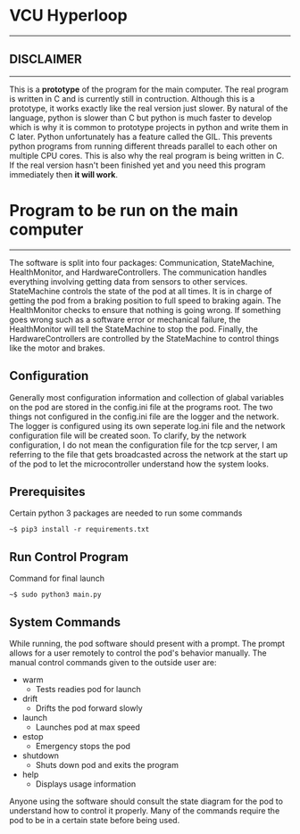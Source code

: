 
# VCU Hyperloop
---------------------------------------

## DISCLAIMER
------------------------------------
This is a **prototype** of the program for the main computer. The real program is
written in C and is currently still in contruction. Although this is a
prototype, it works exactly like the real version just slower. By natural of
the language, python is slower than C but python is much faster to develop
which is why it is common to prototype projects in python and write them in C
later. Python unfortunately has a feature called the GIL. This prevents python
programs from running different threads parallel to each other on multiple CPU
cores. This is also why the real program is being written in C. If the real
version hasn't been finished yet and you need this program immediately then **it
will work**. 

# Program to be run on the main computer
---------------------------------------

The software is split into four packages: Communication, StateMachine,
HealthMonitor, and HardwareControllers. The communication handles everything
involving getting data from sensors to other services. StateMachine controls
the state of the pod at all times. It is in charge of getting the pod from a
braking position to full speed to braking again. The HealthMonitor checks to ensure that nothing is going wrong. If something goes wrong such as a software
error or mechanical failure, the HealthMonitor will tell the StateMachine to
stop the pod. Finally, the HardwareControllers are controlled by the
StateMachine to control things like the motor and brakes.

## Configuration
Generally most configuration information and collection of glabal variables on the
pod are stored in the config.ini file at the programs root. The two things not
configured in the config.ini file are the logger and the network. The logger is
configured using its own seperate log.ini file and the network configuration file will be
created soon. To clarify, by the network configuration, I do not mean the
configuration file for the tcp server, I am referring to the file that gets
broadcasted across the network at the start up of the pod to let the
microcontroller understand how the system looks.

## Prerequisites
Certain python 3 packages are needed to run some commands
```
~$ pip3 install -r requirements.txt
```
    
## Run Control Program
Command for final launch

```
~$ sudo python3 main.py
```  

## System Commands
While running, the pod software should present with a prompt. The prompt allows
for a user remotely to control the pod's behavior manually. The manual control
commands given to the outside user are:

* warm
    * Tests readies pod for launch
* drift 
    * Drifts the pod forward slowly
* launch
    * Launches pod at max speed
* estop
    * Emergency stops the pod
* shutdown
    * Shuts down pod and exits the program
* help
    * Displays usage information

Anyone using the software should consult the state diagram for the pod to
understand how to control it properly. Many of the commands require the pod to
be in a certain state before being used. 
